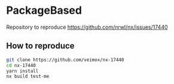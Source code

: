 # PackageBased

Repository to reproduce https://github.com/nrwl/nx/issues/17440

## How to reproduce

```sh
git clone https://github.com/veimox/nx-17440
cd nx-17440
yarn install
nx build test-me
```
